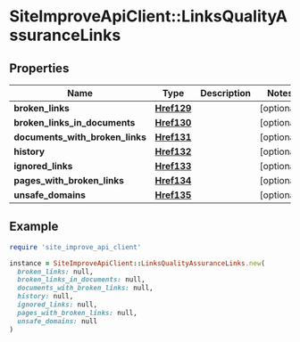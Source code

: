 # SiteImproveApiClient::LinksQualityAssuranceLinks

## Properties

| Name | Type | Description | Notes |
| ---- | ---- | ----------- | ----- |
| **broken_links** | [**Href129**](Href129.md) |  | [optional] |
| **broken_links_in_documents** | [**Href130**](Href130.md) |  | [optional] |
| **documents_with_broken_links** | [**Href131**](Href131.md) |  | [optional] |
| **history** | [**Href132**](Href132.md) |  | [optional] |
| **ignored_links** | [**Href133**](Href133.md) |  | [optional] |
| **pages_with_broken_links** | [**Href134**](Href134.md) |  | [optional] |
| **unsafe_domains** | [**Href135**](Href135.md) |  | [optional] |

## Example

```ruby
require 'site_improve_api_client'

instance = SiteImproveApiClient::LinksQualityAssuranceLinks.new(
  broken_links: null,
  broken_links_in_documents: null,
  documents_with_broken_links: null,
  history: null,
  ignored_links: null,
  pages_with_broken_links: null,
  unsafe_domains: null
)
```


